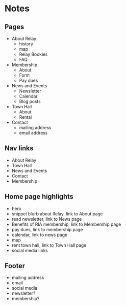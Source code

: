 # Notes

## Pages

- About Relay
  - history
  - map
  - Relay Bookies
  - FAQ
- Membership
  - About
  - Form
  - Pay dues
- News and Events
  - Newsletter
  - Calendar
  - Blog posts
- Town Hall
  - About
  - Rental
- Contact
  - mailing address
  - email address

## Nav links

- About Relay
- Town Hall
- News and Events
- Contact
- Membership

## Home page highlights

- hero
- snippet blurb about Relay, link to About page
- read newsletter, link to News page
- Benefits of RIA membership, link to Membership page
- pay dues, link to membership page
- calendar, link to news page
- map
- rent town hall, link to Town Hall page
- social media links

## Footer

- mailing address
- email
- social media
- newsletter?
- membership?
